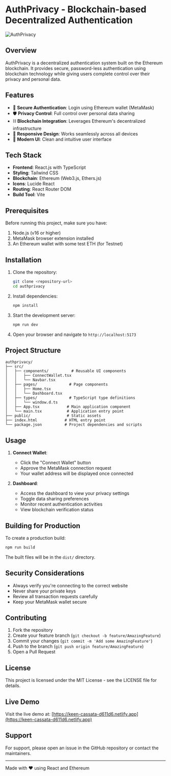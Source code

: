 # AuthPrivacy - Blockchain-based Decentralized Authentication

![AuthPrivacy](https://images.unsplash.com/photo-1639322537228-f710d846310a?auto=format&fit=crop&q=80&w=1200&h=400)

## Overview

AuthPrivacy is a decentralized authentication system built on the Ethereum blockchain. It provides secure, password-less authentication using blockchain technology while giving users complete control over their privacy and personal data.

## Features

- 🔐 **Secure Authentication**: Login using Ethereum wallet (MetaMask)
- 🛡️ **Privacy Control**: Full control over personal data sharing
- ⛓️ **Blockchain Integration**: Leverages Ethereum's decentralized infrastructure
- 📱 **Responsive Design**: Works seamlessly across all devices
- 🎨 **Modern UI**: Clean and intuitive user interface

## Tech Stack

- **Frontend**: React.js with TypeScript
- **Styling**: Tailwind CSS
- **Blockchain**: Ethereum (Web3.js, Ethers.js)
- **Icons**: Lucide React
- **Routing**: React Router DOM
- **Build Tool**: Vite

## Prerequisites

Before running this project, make sure you have:

1. Node.js (v16 or higher)
2. MetaMask browser extension installed
3. An Ethereum wallet with some test ETH (for Testnet)

## Installation

1. Clone the repository:
   ```bash
   git clone <repository-url>
   cd authprivacy
   ```

2. Install dependencies:
   ```bash
   npm install
   ```

3. Start the development server:
   ```bash
   npm run dev
   ```

4. Open your browser and navigate to `http://localhost:5173`

## Project Structure

```
authprivacy/
├── src/
│   ├── components/          # Reusable UI components
│   │   ├── ConnectWallet.tsx
│   │   └── Navbar.tsx
│   ├── pages/              # Page components
│   │   ├── Home.tsx
│   │   └── Dashboard.tsx
│   ├── types/              # TypeScript type definitions
│   │   └── window.d.ts
│   ├── App.tsx            # Main application component
│   └── main.tsx           # Application entry point
├── public/                # Static assets
├── index.html            # HTML entry point
└── package.json          # Project dependencies and scripts
```

## Usage

1. **Connect Wallet**:
   - Click the "Connect Wallet" button
   - Approve the MetaMask connection request
   - Your wallet address will be displayed once connected

2. **Dashboard**:
   - Access the dashboard to view your privacy settings
   - Toggle data sharing preferences
   - Monitor recent authentication activities
   - View blockchain verification status

## Building for Production

To create a production build:

```bash
npm run build
```

The built files will be in the `dist/` directory.

## Security Considerations

- Always verify you're connecting to the correct website
- Never share your private keys
- Review all transaction requests carefully
- Keep your MetaMask wallet secure

## Contributing

1. Fork the repository
2. Create your feature branch (`git checkout -b feature/AmazingFeature`)
3. Commit your changes (`git commit -m 'Add some AmazingFeature'`)
4. Push to the branch (`git push origin feature/AmazingFeature`)
5. Open a Pull Request

## License

This project is licensed under the MIT License - see the LICENSE file for details.

## Live Demo

Visit the live demo at: [https://keen-cassata-d611d6.netlify.app](https://keen-cassata-d611d6.netlify.app)

## Support

For support, please open an issue in the GitHub repository or contact the maintainers.

---

Made with ❤️ using React and Ethereum
